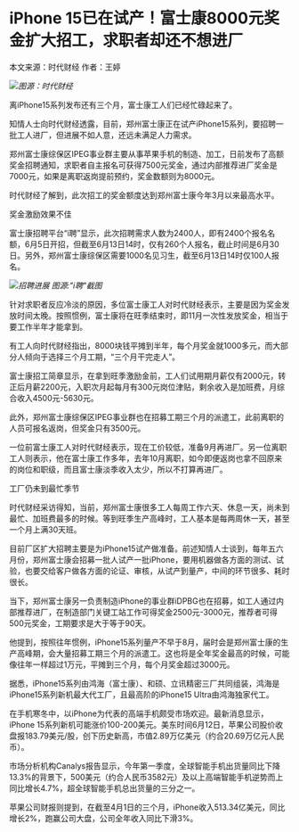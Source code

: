 

# iPhone 15已在试产！富士康8000元奖金扩大招工，求职者却还不想进厂

本文来源：时代财经 作者：王婷

![](https://inews.gtimg.com/om_bt/O9Oua9GPLPBVrmICiWbdIWPImTBlbCaqVQ3dwkDZB4_vAAA/1000)_图源：时代财经_

离iPhone15系列发布还有三个月，富士康工人们已经忙碌起来了。

知情人士向时代财经透露，目前，郑州富士康正在试产iPhone15系列，要招聘一批工人进厂，但进展不如人意，还远未满足人力需求。

郑州富士康综保区IPEG事业群主要从事苹果手机的制造、加工，日前发布了高额奖金招聘通知，求职者自主报名可获得7500元奖金，通过内部推荐进厂奖金是7000元，如果是离职返岗提前预约，奖金数额则为8000元。

时代财经了解到，此次招工的奖金额度达到郑州富士康今年3月以来最高水平。

奖金激励效果不佳

富士康招聘平台“i聘”显示，此次招聘需求人数为2400人，即有2400个报名名额，6月5日开招，但截至6月13日14时，仅有260个人报名，截止时间是6月30日。另外，郑州富士康综保区需要1000名见习生，截至6月13日14时仅100人报名。

![](https://inews.gtimg.com/om_bt/Oa4t5Wj9I02ExwAe9zxGejbuusewSU1JPwZZMI-Q0Bfr4AA/1000)_招聘进展
图源:"i聘"截图_

针对求职者反应冷淡的原因，多位富士康工人对时代财经表示，主要是因为奖金发放时间太晚。按照惯例，富士康将在旺季结束时，即11月一次性发放奖金，相当于要工作半年才能拿到。

有工人向时代财经指出，8000块钱平摊到半年，每个月奖金就1000多元，而大部分人倾向于选择三个月工期，“三个月干完走人”。

富士康招工简章显示，在拿到旺季激励金前，工人们试用期月薪仅有2000元，转正后月薪2200元，入职次月起每月有300元岗位津贴，剩余收入是加班费，月综合收入4500元-5630元。

此外，郑州富士康综保区IPEG事业群也在招募工期三个月的派遣工，此前离职的人员可报名返岗，但奖金只有3500元。

一位前富士康工人对时代财经表示，现在工价较低，准备9月再进厂。另一位离职工人则表示，他在富士康工作多年，去年10月离职，如今即便返岗也拿不回原来的岗位和职级，而且富士康淡季收入太少，所以不打算再进厂。

工厂仍未到最忙季节

时代财经采访得知，当前，郑州富士康很多工人每周工作六天、休息一天，尚未到最忙、加班费最多的时候。等到旺季生产高峰时，工人基本是每两周休一天，甚至一个月上满30天班。

目前厂区扩大招聘主要是为iPhone15试产做准备。前述知情人士谈到，每年五六月份，郑州富士康会招募一批人试产一批iPhone，要用机器做各方面的测试、试验，也要交给客户做各方面的论证、审核，从试产到量产，中间的环节很多、耗时很长。

当下，郑州富士康另一负责制造iPhone的事业群iDPBG也在招募，如工人通过内部推荐进厂，在制造部门关键工站工作可得奖金2500元-3000元，推荐者可得500元奖金，工期要求是大于等于90天。

他提到，按照往年惯例，iPhone15系列量产不早于8月，届时会是郑州富士康的生产高峰期，会大量招募工期三个月的派遣工。这也将是全年奖金最高的时候，可能像往年一样超过1万元，平摊到三个月，每个月奖金超过3000元。

据悉，iPhone15系列由鸿海（富士康）、和硕、立讯精密三厂共同组装，鸿海是iPhone15系列新机最大代工厂，且最高阶的iPhone15
Ultra由鸿海独家代工。

在手机寒冬中，以iPhone为代表的高端手机颇受市场欢迎。最新消息显示，iPhone
15系列新机可能涨价100-200美元。美东时间6月12日，苹果公司股价收盘报183.79美元/股，创下历史新高，市值2.89万亿美元（约合20.69万亿元人民币）。

市场分析机构Canalys报告显示，今年第一季度，全球智能手机出货量同比下降13.3%的背景下，500美元（约合人民币3582元）及以上高端智能手机逆势而上同比增长4.7%，超全球智能手机总出货量的三分之一。

苹果公司财报则提到，在截至4月1日的三个月，iPhone收入513.34亿美元，同比增长2%，跑赢公司大盘，公司全年收入同比下滑3%。

